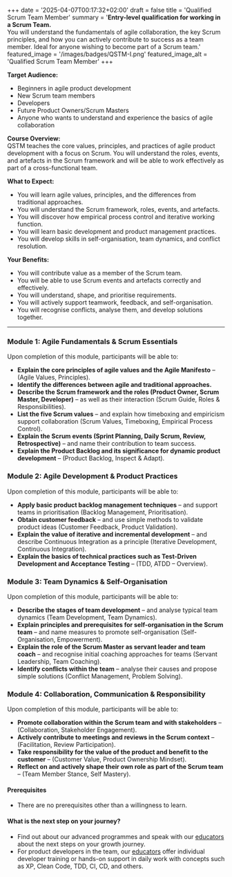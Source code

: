 +++
date = '2025-04-07T00:17:32+02:00'
draft = false
title = 'Qualified Scrum Team Member'
summary = '**Entry-level qualification for working in a Scrum Team.**<br />You will understand the fundamentals of agile collaboration, the key Scrum principles, and how you can actively contribute to success as a team member. Ideal for anyone wishing to become part of a Scrum team.'
featured_image = '/images/badges/QSTM-I.png'
featured_image_alt = 'Qualified Scrum Team Member'
+++

**Target Audience:**  
- Beginners in agile product development  
- New Scrum team members  
- Developers  
- Future Product Owners/Scrum Masters  
- Anyone who wants to understand and experience the basics of agile collaboration

**Course Overview:**  
QSTM teaches the core values, principles, and practices of agile product development with a focus on Scrum. You will understand the roles, events, and artefacts in the Scrum framework and will be able to work effectively as part of a cross-functional team.

**What to Expect:**  
- You will learn agile values, principles, and the differences from traditional approaches.
- You will understand the Scrum framework, roles, events, and artefacts.
- You will discover how empirical process control and iterative working function.
- You will learn basic development and product management practices.
- You will develop skills in self-organisation, team dynamics, and conflict resolution.

**Your Benefits:**  
- You will contribute value as a member of the Scrum team.
- You will be able to use Scrum events and artefacts correctly and effectively.
- You will understand, shape, and prioritise requirements.
- You will actively support teamwork, feedback, and self-organisation.
- You will recognise conflicts, analyse them, and develop solutions together.

---

### Module 1: Agile Fundamentals & Scrum Essentials
Upon completion of this module, participants will be able to:
- **Explain the core principles of agile values and the Agile Manifesto** – (Agile Values, Principles).
- **Identify the differences between agile and traditional approaches.**
- **Describe the Scrum framework and the roles (Product Owner, Scrum Master, Developer)** – as well as their interaction (Scrum Guide, Roles & Responsibilities).
- **List the five Scrum values** – and explain how timeboxing and empiricism support collaboration (Scrum Values, Timeboxing, Empirical Process Control).
- **Explain the Scrum events (Sprint Planning, Daily Scrum, Review, Retrospective)** – and name their contribution to team success.
- **Explain the Product Backlog and its significance for dynamic product development** – (Product Backlog, Inspect & Adapt).

### Module 2: Agile Development & Product Practices
Upon completion of this module, participants will be able to:
- **Apply basic product backlog management techniques** – and support teams in prioritisation (Backlog Management, Prioritisation).
- **Obtain customer feedback** – and use simple methods to validate product ideas (Customer Feedback, Product Validation).
- **Explain the value of iterative and incremental development** – and describe Continuous Integration as a principle (Iterative Development, Continuous Integration).
- **Explain the basics of technical practices such as Test-Driven Development and Acceptance Testing** – (TDD, ATDD – Overview).

### Module 3: Team Dynamics & Self-Organisation
Upon completion of this module, participants will be able to:
- **Describe the stages of team development** – and analyse typical team dynamics (Team Development, Team Dynamics).
- **Explain principles and prerequisites for self-organisation in the Scrum team** – and name measures to promote self-organisation (Self-Organisation, Empowerment).
- **Explain the role of the Scrum Master as servant leader and team coach** – and recognise initial coaching approaches for teams (Servant Leadership, Team Coaching).
- **Identify conflicts within the team** – analyse their causes and propose simple solutions (Conflict Management, Problem Solving).

### Module 4: Collaboration, Communication & Responsibility
Upon completion of this module, participants will be able to:
- **Promote collaboration within the Scrum team and with stakeholders** – (Collaboration, Stakeholder Engagement).
- **Actively contribute to meetings and reviews in the Scrum context** – (Facilitation, Review Participation).
- **Take responsibility for the value of the product and benefit to the customer** – (Customer Value, Product Ownership Mindset).
- **Reflect on and actively shape their own role as part of the Scrum team** – (Team Member Stance, Self Mastery).

#### Prerequisites

- There are no prerequisites other than a willingness to learn.

#### What is the next step on your journey?

- Find out about our advanced programmes and speak with our [educators](/educators/) about the next steps on your growth journey.
- For product developers in the team, our [educators](/educators/) offer individual developer training or hands-on support in daily work with concepts such as XP, Clean Code, TDD, CI, CD, and others.
